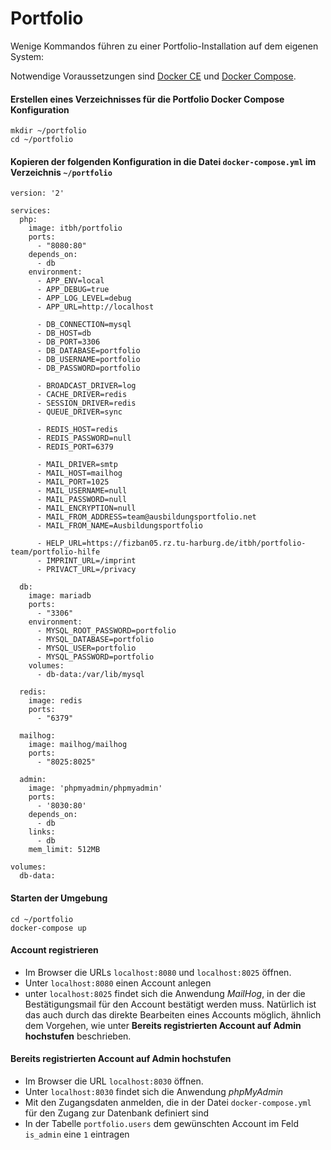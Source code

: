 # Portfolio

Wenige Kommandos führen zu einer Portfolio-Installation auf dem eigenen System:

Notwendige Voraussetzungen sind [Docker CE](https://docs.docker.com/install/) und [Docker Compose](https://docs.docker.com/compose/install/).

#### Erstellen eines Verzeichnisses für die Portfolio Docker Compose Konfiguration 

```
mkdir ~/portfolio
cd ~/portfolio
```

#### Kopieren der folgenden Konfiguration in die Datei `docker-compose.yml` im Verzeichnis `~/portfolio`

```
version: '2'

services:
  php:
    image: itbh/portfolio
    ports:
      - "8080:80"
    depends_on:
      - db
    environment:
      - APP_ENV=local
      - APP_DEBUG=true
      - APP_LOG_LEVEL=debug
      - APP_URL=http://localhost

      - DB_CONNECTION=mysql
      - DB_HOST=db
      - DB_PORT=3306
      - DB_DATABASE=portfolio
      - DB_USERNAME=portfolio
      - DB_PASSWORD=portfolio

      - BROADCAST_DRIVER=log
      - CACHE_DRIVER=redis
      - SESSION_DRIVER=redis
      - QUEUE_DRIVER=sync

      - REDIS_HOST=redis
      - REDIS_PASSWORD=null
      - REDIS_PORT=6379

      - MAIL_DRIVER=smtp
      - MAIL_HOST=mailhog
      - MAIL_PORT=1025
      - MAIL_USERNAME=null
      - MAIL_PASSWORD=null
      - MAIL_ENCRYPTION=null
      - MAIL_FROM_ADDRESS=team@ausbildungsportfolio.net
      - MAIL_FROM_NAME=Ausbildungsportfolio

      - HELP_URL=https://fizban05.rz.tu-harburg.de/itbh/portfolio-team/portfolio-hilfe
      - IMPRINT_URL=/imprint
      - PRIVACT_URL=/privacy

  db:
    image: mariadb
    ports:
      - "3306"
    environment:
      - MYSQL_ROOT_PASSWORD=portfolio
      - MYSQL_DATABASE=portfolio
      - MYSQL_USER=portfolio
      - MYSQL_PASSWORD=portfolio
    volumes:
      - db-data:/var/lib/mysql

  redis:
    image: redis
    ports:
      - "6379"

  mailhog:
    image: mailhog/mailhog
    ports:
      - "8025:8025"

  admin:
    image: 'phpmyadmin/phpmyadmin'
    ports:
      - '8030:80'
    depends_on:
      - db
    links:
      - db
    mem_limit: 512MB

volumes:
  db-data:

```

#### Starten der Umgebung

```
cd ~/portfolio
docker-compose up
```

#### Account registrieren

- Im Browser die URLs `localhost:8080` und `localhost:8025` öffnen.
- Unter `localhost:8080` einen Account anlegen
- unter `localhost:8025` findet sich die Anwendung *MailHog*, in der die Bestätigungsmail für den Account bestätigt werden muss. Natürlich ist das auch durch das direkte Bearbeiten eines Accounts möglich, ähnlich dem Vorgehen, wie unter **Bereits registrierten Account auf Admin hochstufen** beschrieben.

#### Bereits registrierten Account auf Admin hochstufen

- Im Browser die URL `localhost:8030` öffnen.
- Unter `localhost:8030` findet sich die Anwendung *phpMyAdmin*
- Mit den Zugangsdaten anmelden, die in der Datei `docker-compose.yml` für den Zugang zur Datenbank definiert sind
- In der Tabelle `portfolio.users` dem gewünschten Account im Feld `is_admin` eine `1` eintragen